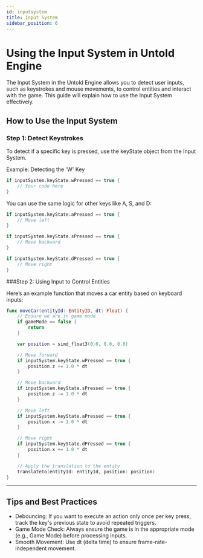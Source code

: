 ```yaml
---
id: inputsystem
title: Input System
sidebar_position: 6
---
```


# Using the Input System in Untold Engine

The Input System in the Untold Engine allows you to detect user inputs, such as keystrokes and mouse movements, to control entities and interact with the game. This guide will explain how to use the Input System effectively.


## How to Use the Input System

### Step 1: Detect Keystrokes
To detect if a specific key is pressed, use the keyState object from the Input System.

Example: Detecting the 'W' Key

```swift
if inputSystem.keyState.wPressed == true {
    // Your code here
}
```
You can use the same logic for other keys like A, S, and D:

```swift
if inputSystem.keyState.aPressed == true {
    // Move left
}

if inputSystem.keyState.sPressed == true {
    // Move backward
}

if inputSystem.keyState.dPressed == true {
    // Move right
}
```

###Step 2: Using Input to Control Entities

Here’s an example function that moves a car entity based on keyboard inputs:

```swift
func moveCar(entityId: EntityID, dt: Float) {
    // Ensure we are in game mode
    if gameMode == false {
        return
    }

    var position = simd_float3(0.0, 0.0, 0.0)

    // Move forward
    if inputSystem.keyState.wPressed == true {
        position.z += 1.0 * dt
    }

    // Move backward
    if inputSystem.keyState.sPressed == true {
        position.z -= 1.0 * dt
    }

    // Move left
    if inputSystem.keyState.aPressed == true {
        position.x -= 1.0 * dt
    }

    // Move right
    if inputSystem.keyState.dPressed == true {
        position.x += 1.0 * dt
    }

    // Apply the translation to the entity
    translateTo(entityId: entityId, position: position)
}
```

---

## Tips and Best Practices
- Debouncing: If you want to execute an action only once per key press, track the key's previous state to avoid repeated triggers.
- Game Mode Check: Always ensure the game is in the appropriate mode (e.g., Game Mode) before processing inputs.
- Smooth Movement: Use dt (delta time) to ensure frame-rate-independent movement.

